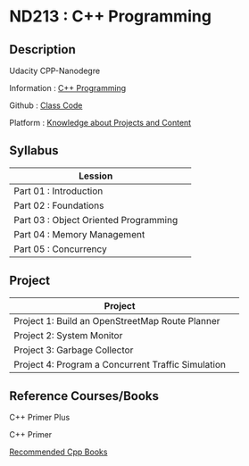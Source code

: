 # ND213 : C++ Programming

## Description
Udacity CPP-Nanodegre

Information : [C++ Programming](https://udacity.com/course/c-plus-plus-nanodegree--nd213)

Github : [Class Code](https://github.com/yf291115925/CPP-Nanodegree)

Platform : [Knowledge about Projects and Content](https://knowledge.udacity.com/?nanodegree=00fa7caa-6aa6-11e9-b3b3-df406a9302c0&page=1)

## Syllabus
| Lession |  |
| --- | --- |
| Part 01 : Introduction  |  |
| Part 02 : Foundations  | |
| Part 03 : Object Oriented Programming |   |
| Part 04 : Memory Management  |  |
| Part 05 : Concurrency | |


## Project
| Project |  |
| --- | --- |
| Project 1: Build an OpenStreetMap Route Planner   |  |
| Project 2: System Monitor  | |
| Project 3: Garbage Collector ||
| Project 4: Program a Concurrent Traffic Simulation ||


## Reference Courses/Books
C++ Primer Plus

C++ Primer

[Recommended Cpp Books](http://bestcbooks.com/recommended-cpp-books/)




